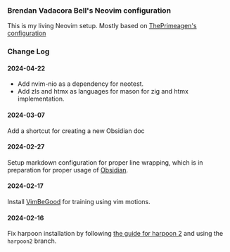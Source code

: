 ### Brendan Vadacora Bell's Neovim configuration
This is my living Neovim setup. Mostly based on [ThePrimeagen's configuration](https://github.com/ThePrimeagen/neovimrc)

### Change Log

#### 2024-04-22
- Add nvim-nio as a dependency for neotest.
- Add zls and htmx as languages for mason for zig and htmx implementation.

#### 2024-03-07
Add a shortcut for creating a new Obsidian doc

#### 2024-02-27
Setup markdown configuration for proper line wrapping, which is in preparation for proper usage of [Obsidian](https://github.com/epwalsh/obsidian.nvim).

#### 2024-02-17
Install [VimBeGood](https://github.com/ThePrimeagen/vim-be-good) for training using vim motions.

#### 2024-02-16
Fix harpoon installation by following
[the guide for harpoon 2](https://github.com/ThePrimeagen/harpoon/blob/harpoon2/README.md) and
using the `harpoon2` branch.
